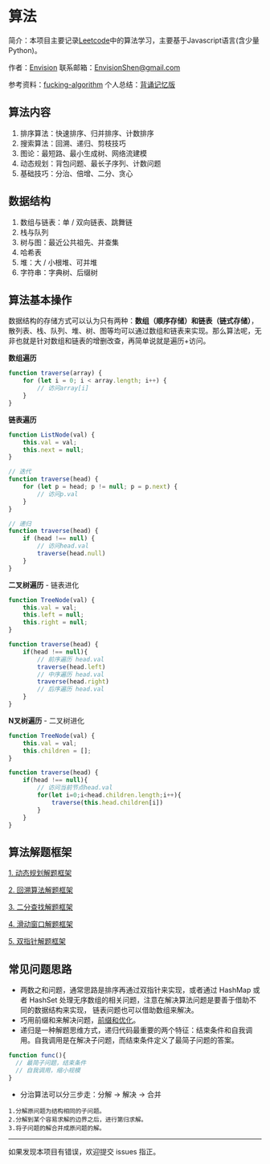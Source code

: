 # 算法

简介：本项目主要记录[Leetcode](https://leetcode-cn.com)中的算法学习，主要基于Javascript语言(含少量Python)。

作者：[Envision](https://github.com/MrEnvision)         联系邮箱：[EnvisionShen@gmail.com](mailto:EnvisionShen@gmail.com)

参考资料：[fucking-algorithm](https://github.com/labuladong/fucking-algorithm)   个人总结：[背诵记忆版](算法笔记/背诵记忆版.md)



## 算法内容

1. 排序算法：快速排序、归并排序、计数排序
2. 搜索算法：回溯、递归、剪枝技巧
3. 图论：最短路、最小生成树、网络流建模
4. 动态规划：背包问题、最长子序列、计数问题
5. 基础技巧：分治、倍增、二分、贪心



## 数据结构

1. 数组与链表：单 / 双向链表、跳舞链
2. 栈与队列
3. 树与图：最近公共祖先、并查集
4. 哈希表
5. 堆：大 / 小根堆、可并堆
6. 字符串：字典树、后缀树



## 算法基本操作

数据结构的存储方式可以认为只有两种：**数组（顺序存储）和链表（链式存储）**，散列表、栈、队列、堆、树、图等均可以通过数组和链表来实现。那么算法呢，无非也就是针对数组和链表的增删改查，再简单说就是遍历+访问。

**数组遍历**

```js
function traverse(array) {
    for (let i = 0; i < array.length; i++) {
        // 访问array[i]   
    }
}
```

**链表遍历**

```js
function ListNode(val) {
    this.val = val;
    this.next = null;
}

// 迭代
function traverse(head) {
    for (let p = head; p != null; p = p.next) {
        // 访问p.val
    }
}

// 递归
function traverse(head) {
    if (head !== null) {
        // 访问head.val
        traverse(head.null)
    }
}
```

**二叉树遍历** - 链表进化

```js
function TreeNode(val) {
    this.val = val;
    this.left = null;
    this.right = null;
}

function traverse(head) {
    if(head !== null){
        // 前序遍历 head.val
        traverse(head.left)
        // 中序遍历 head.val
        traverse(head.right)
        // 后序遍历 head.val
    }
}
```

**N叉树遍历** - 二叉树进化

```js
function TreeNode(val) {
    this.val = val;
    this.children = [];
}

function traverse(head) {
    if(head !== null){
        // 访问当前节点head.val
        for(let i=0;i<head.children.length;i++){
            traverse(this.head.children[i])
        }
    }
}
```



## 算法解题框架

[1. 动态规划解题框架](算法笔记/动态规划解题框架.md)

[2. 回溯算法解题框架](算法笔记/回溯算法解题框架.md)

[3. 二分查找解题框架](算法笔记/二分查找解题框架.md)

[4. 滑动窗口解题框架](算法笔记/滑动窗口解题框架.md)

[5. 双指针解题框架](算法笔记/双指针解题框架.md)



## 常见问题思路

- 两数之和问题，通常思路是排序再通过双指针来实现，或者通过 HashMap 或者 HashSet 处理无序数组的相关问题，注意在解决算法问题是要善于借助不同的数据结构来实现， 链表问题也可以借助数组来解决。
- 巧用前缀和来解决问题，[前缀和优化](https://github.com/labuladong/fucking-algorithm/blob/master/算法思维系列/前缀和技巧.md)。
- 递归是一种解题思维方式，递归代码最重要的两个特征：结束条件和自我调用。自我调用是在解决子问题，而结束条件定义了最简子问题的答案。

```js
function func(){
  // 最简子问题，结束条件
  // 自我调用，缩小规模
}
```

- 分治算法可以分三步走：分解 -> 解决 -> 合并

```
1.分解原问题为结构相同的子问题。
2.分解到某个容易求解的边界之后，进行第归求解。
3.将子问题的解合并成原问题的解。
```



------

如果发现本项目有错误，欢迎提交 issues 指正。